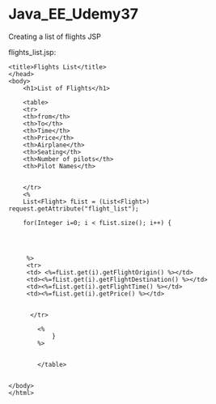 # Java_EE_Udemy37
Creating a list of flights JSP

flights_list.jsp:

    <title>Flights List</title>
    </head>
    <body>
		<h1>List of Flights</h1>
		
		<table>
		<tr>
		<th>from</th>
		<th>To</th>
		<th>Time</th>
		<th>Price</th>
		<th>Airplane</th>
		<th>Seating</th>
		<th>Number of pilots</th>
		<th>Pilot Names</th>
		
		
		</tr>
		<%
		List<Flight> fList = (List<Flight>) request.getAttribute("flight_list");
		
		for(Integer i=0; i < fList.size(); i++) {
			
		
			
		
		 %>
		 <tr>
		 <td> <%=fList.get(i).getFlightOrigin() %></td>
		 <td><%=fList.get(i).getFlightDestination() %></td>
		 <td><%=fList.get(i).getFlightTime() %></td>
		 <td><%=fList.get(i).getPrice() %></td>
		 
		 
		  </tr>
		 
		    <%
			    }
		    %>
		
		
		    </table>


    </body>
    </html>
